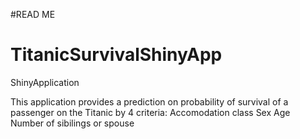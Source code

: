 #READ ME
# TitanicSurvivalShinyApp
ShinyApplication

This application provides a prediction on probability of survival of a passenger on the Titanic by 4 criteria:
Accomodation class
Sex
Age
Number of sibilings or spouse


